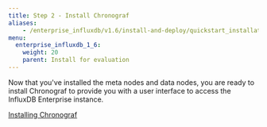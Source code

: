 ```yaml
---
title: Step 2 - Install Chronograf
aliases:
    - /enterprise_influxdb/v1.6/install-and-deploy/quickstart_installation/chrono_install/
menu:
  enterprise_influxdb_1_6:
    weight: 20
    parent: Install for evaluation
---
```


Now that you've installed the meta nodes and data nodes, you are ready to install Chronograf
to provide you with a user interface to access the InfluxDB Enterprise instance.

[Installing Chronograf](/chronograf/latest/introduction/installation/)
